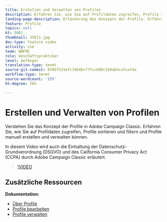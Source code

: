 ```yaml
---
title: Erstellen und Verwalten von Profilen
description: Erfahren Sie, wie Sie auf Profildaten zugreifen, Profile sortieren und filtern und Profile manuell erstellen und verwalten können. Kenntnis der Einhaltung der Allgemeinen Datenschutzverordnung (GDPR) und des California Consumer Privacy Act (CCPA).
landing-page-description: Erläuterung des Konzepts der Profile. Erfahren Sie, wie Sie auf Profildaten zugreifen, Profile sortieren und filtern und Profile manuell erstellen und verwalten können. Erfahren Sie mehr über die DSGVO und CCPA.
feature: Profile
topics: null
kt: 5081
thumbnail: 35611.jpg
doc-type: feature video
activity: use
team: WWFRE
role: Geschäftspraktiker
level: Anfänger
translation-type: tm+mt
source-git-commit: 8f06f533afc34b4bcf7fcc690c1b9ab5cafcef4a
workflow-type: tm+mt
source-wordcount: '155'
ht-degree: 76%

---
```



# Erstellen und Verwalten von Profilen

Verstehen Sie das Konzept der Profile in Adobe Campaign Classic. Erfahren Sie, wie Sie auf Profildaten zugreifen, Profile sortieren und filtern und Profile manuell erstellen und verwalten können.

In diesem Video wird auch die Einhaltung der Datenschutz-Grundverordnung (DSGVO) und des California Consumer Privacy Act (CCPA) durch Adobe Campaign Classic erläutert.

>[!VIDEO](https://video.tv.adobe.com/v/35611?quality=12)

## Zusätzliche Ressourcen

**Dokumentation:**

* [Über Profile](https://docs.adobe.com/content/help/de-DE/campaign-classic/using/getting-started/profile-management/about-profiles.html)
* [Profile bearbeiten](https://docs.adobe.com/content/help/en/campaign-classic/using/getting-started/profile-management/editing-a-profile.html)
* [Profile verwalten](https://docs.adobe.com/content/help/en/campaign-classic/using/getting-started/profile-management/adding-profiles.html)
